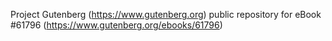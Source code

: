 Project Gutenberg (https://www.gutenberg.org) public repository for
eBook #61796 (https://www.gutenberg.org/ebooks/61796)
